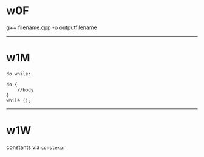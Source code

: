 # w0F

g++ filename.cpp -o outputfilename

-----

# w1M
```
do while:

do {
    //body
}
while ();
```

-----

# w1W

constants via `constexpr`

